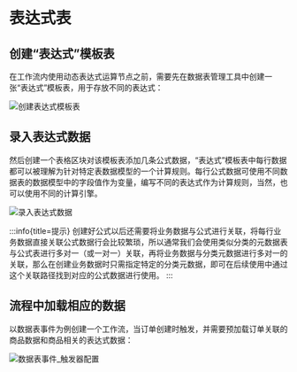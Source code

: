 # 表达式表

## 创建“表达式”模板表

在工作流内使用动态表达式运算节点之前，需要先在数据表管理工具中创建一张“表达式”模板表，用于存放不同的表达式：

![创建表达式模板表](https://static-docs.nocobase.com/33afe3369a1ea7943f12a04d9d4443ce.png)

## 录入表达式数据

然后创建一个表格区块对该模板表添加几条公式数据，“表达式”模板表中每行数据都可以被理解为针对特定表数据模型的一个计算规则。每行公式数据可使用不同数据表的数据模型中的字段值作为变量，编写不同的表达式作为计算规则，当然，也可以使用不同的计算引擎。

![录入表达式数据](https://static-docs.nocobase.com/761047f8daabacccbc6a924a73564093.png)

:::info{title=提示}
创建好公式以后还需要将业务数据与公式进行关联，将每行业务数据直接关联公式数据行会比较繁琐，所以通常我们会使用类似分类的元数据表与公式表进行多对一（或一对一）关联，再将业务数据与分类元数据进行多对一的关联，那么在创建业务数据时只需指定特定的分类元数据，即可在后续使用中通过这个关联路径找到对应的公式数据进行使用。
:::

## 流程中加载相应的数据

以数据表事件为例创建一个工作流，当订单创建时触发，并需要预加载订单关联的商品数据和商品相关的表达式数据：

![数据表事件_触发器配置](https://static-docs.nocobase.com/f181f75b10007afd5de068f3458d2e04.png)
